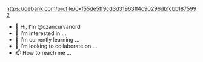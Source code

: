 https://debank.com/profile/0xf55de5ff9cd3d31963ff4c90296dbfcbb1875992
- 👋 Hi, I’m @ozancurvanord
- 👀 I’m interested in ...
- 🌱 I’m currently learning ...
- 💞️ I’m looking to collaborate on ...
- 📫 How to reach me ...

<!---
ozancurvanord/ozancurvanord is a ✨ special ✨ repository because its `README.md` (this file) appears on your GitHub profile.
You can click the Preview link to take a look at your changes.
--->
